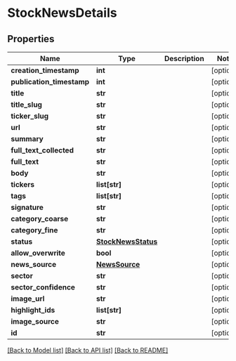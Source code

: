 # StockNewsDetails

## Properties
Name | Type | Description | Notes
------------ | ------------- | ------------- | -------------
**creation_timestamp** | **int** |  | [optional] 
**publication_timestamp** | **int** |  | [optional] 
**title** | **str** |  | [optional] 
**title_slug** | **str** |  | [optional] 
**ticker_slug** | **str** |  | [optional] 
**url** | **str** |  | [optional] 
**summary** | **str** |  | [optional] 
**full_text_collected** | **str** |  | [optional] 
**full_text** | **str** |  | [optional] 
**body** | **str** |  | [optional] 
**tickers** | **list[str]** |  | [optional] 
**tags** | **list[str]** |  | [optional] 
**signature** | **str** |  | [optional] 
**category_coarse** | **str** |  | [optional] 
**category_fine** | **str** |  | [optional] 
**status** | [**StockNewsStatus**](StockNewsStatus.md) |  | [optional] 
**allow_overwrite** | **bool** |  | [optional] 
**news_source** | [**NewsSource**](NewsSource.md) |  | [optional] 
**sector** | **str** |  | [optional] 
**sector_confidence** | **str** |  | [optional] 
**image_url** | **str** |  | [optional] 
**highlight_ids** | **list[str]** |  | [optional] 
**image_source** | **str** |  | [optional] 
**id** | **str** |  | [optional] 

[[Back to Model list]](../README.md#documentation-for-models) [[Back to API list]](../README.md#documentation-for-api-endpoints) [[Back to README]](../README.md)

